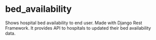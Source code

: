 # bed_availability
Shows hospital bed availability to end user. Made with Django Rest Framework. It provides API to hospitals to updated their bed availability data.
